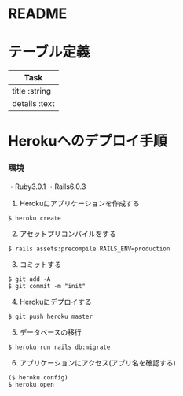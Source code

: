 # README


# テーブル定義
|Task|
|------|
|title :string|
|details :text|

# Herokuへのデプロイ手順

### 環境
・Ruby3.0.1
・Rails6.0.3

1. Herokuにアプリケーションを作成する
```
$ heroku create
```
2. アセットプリコンパイルをする
```
$ rails assets:precompile RAILS_ENV=production
```
3. コミットする
```
$ git add -A
$ git commit -m "init"
```
4. Herokuにデプロイする
```
$ git push heroku master
```
5. データベースの移行
```
$ heroku run rails db:migrate
```
6. アプリケーションにアクセス(アプリ名を確認する)
```
($ heroku config)
$ heroku open
```
